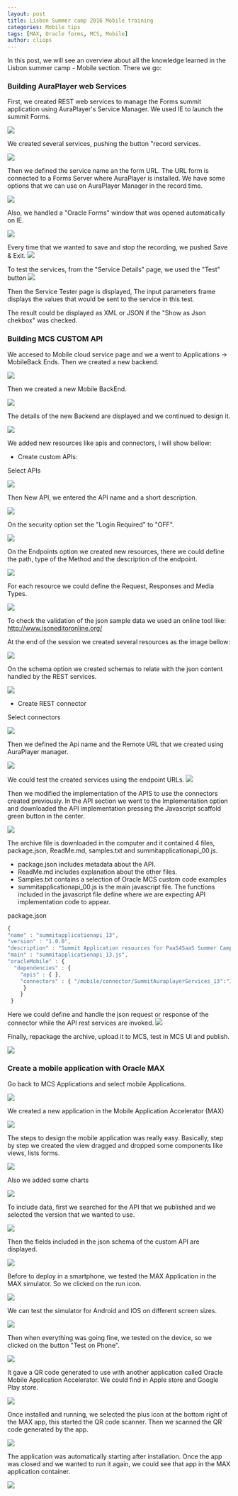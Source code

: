 ```yaml
---
layout: post
title: Lisbon Summer camp 2016 Mobile training
categories: Mobile tips
tags: [MAX, Oracle forms, MCS, Mobile]
author: cliops
---
```

In this post, we will see an overview about all the knowledge learned in the Lisbon summer camp - Mobile section. There we go:

### Building AuraPlayer web Services ###

First, we created REST web services to manage the Forms summit application using AuraPlayer's Service Manager. We used IE to launch the summit Forms.

![](/images/2016-09-16-Lisbon-summer-camp-mobile-learning-2016/AuraPlayerServiceManager.jpg)

We created several services, pushing the button "record services.

![](/images/2016-09-16-Lisbon-summer-camp-mobile-learning-2016/AuraPlayer-createService.jpg)

Then we defined the service name an the form URL. The URL form is connected to a Forms Server where AuraPlayer is installed. We have some options that we can use on AuraPlayer Manager in the record time.

![](/images/2016-09-16-Lisbon-summer-camp-mobile-learning-2016/AuraPlayer-optionsRecordTime.jpg)

Also, we handled a "Oracle Forms" window that was opened automatically on IE.

![](/images/2016-09-16-Lisbon-summer-camp-mobile-learning-2016/AuraPlayer-OracleForms.jpg)

Every time that we wanted to save and stop the recording, we pushed Save & Exit.
![](/images/2016-09-16-Lisbon-summer-camp-mobile-learning-2016/AuraPlayer-saveAndExit.jpg)

To test the services, from the "Service Details" page, we used the "Test" button
![](/images/2016-09-16-Lisbon-summer-camp-mobile-learning-2016/AuraPlayer-testButton.jpg)

Then the Service Tester page is displayed, The input parameters frame displays the values that would be sent to the service in this test.

The result could be displayed as XML or JSON if the "Show as Json chekbox" was checked.

### Building MCS CUSTOM API ###

We accesed to Mobile cloud service page and we a went to Applications -> MobileBack Ends. Then we created a new backend.

![](/images/2016-09-16-Lisbon-summer-camp-mobile-learning-2016/MCS-Backend.jpg)

Then we created a new Mobile BackEnd.

![](/images/2016-09-16-Lisbon-summer-camp-mobile-learning-2016/MCS-createBackEnd.jpg)

The details of the new Backend are displayed and we continued to design it.

![](/images/2016-09-16-Lisbon-summer-camp-mobile-learning-2016/MCS-createBackEnd-2.jpg)


We added new resources like apis and connectors, I will show bellow:

 - Create custom APIs:

 Select APIs

 ![](/images/2016-09-16-Lisbon-summer-camp-mobile-learning-2016/MCS-APIS.jpg)

 Then New API, we entered the API name and a short description.

 ![](/images/2016-09-16-Lisbon-summer-camp-mobile-learning-2016/MCS-APIDetails.jpg)

  On the security option set the "Login Required" to "OFF".

  ![](/images/2016-09-16-Lisbon-summer-camp-mobile-learning-2016/MCS-APIsecurity.jpg)

  On the Endpoints option we created new resources, there we could define the path, type of the Method and the description of the endpoint.

  ![](/images/2016-09-16-Lisbon-summer-camp-mobile-learning-2016/MCS-APIResources.jpg)

  For each resource we could define the Request, Responses and Media Types.

  ![](/images/2016-09-16-Lisbon-summer-camp-mobile-learning-2016/MCS-APISMethods.jpg)

  To check the validation of the json sample data we used an online tool like: http://www.jsoneditoronline.org/

  At the end of the session we created several resources as the image bellow:

  ![](/images/2016-09-16-Lisbon-summer-camp-mobile-learning-2016/MCS-APIlistResources.jpg)

  On the schema option we created schemas to relate with the json content handled by the REST services.

  ![](/images/2016-09-16-Lisbon-summer-camp-mobile-learning-2016/MCS-APISchemas.jpg)

 -  Create REST connector

 Select connectors

 ![](/images/2016-09-16-Lisbon-summer-camp-mobile-learning-2016/MCS-Connectors.jpg)

 Then we defined the Api name and the Remote URL that we created using AuraPlayer manager.

 ![](/images/2016-09-16-Lisbon-summer-camp-mobile-learning-2016/MCS-ConnectorsDetails.jpg)

 We could test the created services using the endpoint URLs.
 ![](/images/2016-09-16-Lisbon-summer-camp-mobile-learning-2016/MCS-ConnectorsTest.jpg)

 Then we modified the implementation of the APIS to use the connectors created previously. In the API section we went to the Implementation option and downloaded the API implementation pressing the Javascript scaffold green button in the center.

 ![](/images/2016-09-16-Lisbon-summer-camp-mobile-learning-2016/MCS-APIimplementation.jpg)

 The archive file is downloaded in the computer and it contained 4 files, package.json, ReadMe.md, samples.txt and summitapplicationapi_00.js.

  - package.json includes metadata about the API.
  - ReadMe.md includes explanation about the other files.
  - Samples.txt contains a selection of Oracle MCS custom code examples
  - summitapplicationapi_00.js is the main javascript file. The functions included in the javascript file define where we are expecting API implementation code to appear.

  package.json

  ```javascript
  {
  "name" : "summitapplicationapi_13",
  "version" : "1.0.0",
  "description" : "Summit Application resources for PaaS4SaaS Summer Camp 2016",
  "main" : "summitapplicationapi_13.js",
  "oracleMobile" : {
    "dependencies" : {
      "apis" : { },
      "connectors" : { "/mobile/connector/SummitAuraplayerServices_13":"1.0" }
       }
      }
   }
   ```

  Here we could define and handle the json request or response of the connector while the API rest services are invoked.
 ![](/images/2016-09-16-Lisbon-summer-camp-mobile-learning-2016/MCS-APISimplementationJson.jpg)

 Finally, repackage the archive, upload it to MCS, test in MCS UI and publish.

 ![](/images/2016-09-16-Lisbon-summer-camp-mobile-learning-2016/MCS-APISimplementationTesting.jpg)

### Create a mobile application with Oracle MAX ###

 Go back to MCS Applications and select mobile Applications.

 ![](/images/2016-09-16-Lisbon-summer-camp-mobile-learning-2016/MCS-MobileApplication.jpg)

 We created a new application in the Mobile Application Accelerator (MAX)

 ![](/images/2016-09-16-Lisbon-summer-camp-mobile-learning-2016/MCS-MAX.jpg)

 The steps to design the mobile application was really easy. Basically, step by step we created the view dragged and dropped some components like views, lists forms.

 ![](/images/2016-09-16-Lisbon-summer-camp-mobile-learning-2016/MCS-MAXCreateViews.jpg)

 Also we added some charts

 ![](/images/2016-09-16-Lisbon-summer-camp-mobile-learning-2016/MCS-MAXCharts.jpg)

 To include data, first we searched for the API that we published and we selected the version that we wanted to use.

 ![](/images/2016-09-16-Lisbon-summer-camp-mobile-learning-2016/MCS-MAXAPI.jpg)

 Then the fields included in the json schema of the custom API are displayed.

 ![](/images/2016-09-16-Lisbon-summer-camp-mobile-learning-2016/MCS-MAXDATA.jpg)

 Before to deploy in a smartphone, we tested the MAX Application in the MAX simulator. So we clicked on the run icon.

 ![](/images/2016-09-16-Lisbon-summer-camp-mobile-learning-2016/MCS-MAXRunSimulator.jpg)

 We can test the simulator for Android and IOS on different screen sizes.

 ![](/images/2016-09-16-Lisbon-summer-camp-mobile-learning-2016/MCS-MAXSimulator.jpg)

 Then when everything was going fine, we tested on the device, so we clicked on the button "Test on Phone".

 ![](/images/2016-09-16-Lisbon-summer-camp-mobile-learning-2016/MCS-MAXTestPhone.jpg)

 It gave a QR code generated to use with another application called Oracle Mobile Application Accelerator. We could find in Apple store and Google Play store.

 ![](/images/2016-09-16-Lisbon-summer-camp-mobile-learning-2016/MCS-MAXQR.jpg)

 Once installed and running, we selected the plus icon at the bottom right of the MAX app, this started the QR code scanner. Then we scanned the QR code generated by the app.

 ![](/images/2016-09-16-Lisbon-summer-camp-mobile-learning-2016/MCS-MAXQRScanner.jpg)

 The application was automatically starting after installation. Once the app was closed and we wanted to run it again, we could see that app in the MAX application container.

 ![](/images/2016-09-16-Lisbon-summer-camp-mobile-learning-2016/MCS-MAXDeployedApp.jpg)
